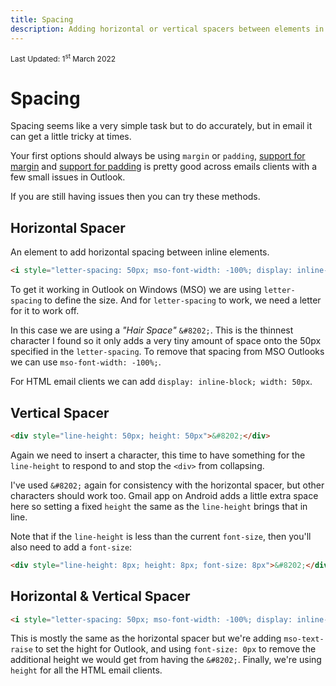 ```yaml
---
title: Spacing
description: Adding horizontal or vertical spacers between elements in email.
---
```


<div style="font-size: 12px">Last Updated: <time datetime="2022-03-01">1<sup>st</sup> March 2022</time></div>

# Spacing

Spacing seems like a very simple task but to do accurately, but in email it can get a little tricky at times.

Your first options should always be using `margin` or `padding`, [support for margin](https://www.caniemail.com/features/css-margin/) and [support for padding](https://www.caniemail.com/features/css-padding) is pretty good across emails clients with a few small issues in Outlook.

If you are still having issues then you can try these methods.

## Horizontal Spacer

An element to add horizontal spacing between inline elements.

```html
<i style="letter-spacing: 50px; mso-font-width: -100%; display: inline-block; width: 50px">&#8202;</i>
```

To get it working in Outlook on Windows (MSO) we are using `letter-spacing` to define the size. And for `letter-spacing` to work, we need a letter for it to work off.

In this case we are using a _"Hair Space"_ `&#8202;`. This is the thinnest character I found so it only adds a very tiny amount of space onto the 50px specified in the `letter-spacing`. To remove that spacing from MSO Outlooks we can use `mso-font-width: -100%;`.

For HTML email clients we can add `display: inline-block; width: 50px`.

## Vertical Spacer

```html
<div style="line-height: 50px; height: 50px">&#8202;</div>
```

Again we need to insert a character, this time to have something for the `line-height` to respond to and stop the `<div>` from collapsing.

I've used `&#8202;` again for consistency with the horizontal spacer, but other characters should work too. Gmail app on Android adds a little extra space here so setting a fixed `height` the same as the `line-height` brings that in line.

Note that if the `line-height` is less than the current `font-size`, then you'll also need to add a `font-size`:

```html
<div style="line-height: 8px; height: 8px; font-size: 8px">&#8202;</div>
```

## Horizontal & Vertical Spacer

```html
<i style="letter-spacing: 50px; mso-font-width: -100%; display: inline-block; width: 50px; font-size: 0px; mso-text-raise: 50px; height: 50px">&#8202;</i>
```

This is mostly the same as the horizontal spacer but we're adding `mso-text-raise` to set the hight for Outlook, and using `font-size: 0px` to remove the additional height we would get from having the `&#8202;`. Finally, we're using `height` for all the HTML email clients.
